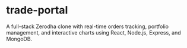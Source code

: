 # trade-portal
A full-stack Zerodha clone with real-time orders tracking, portfolio management, and interactive charts using React, Node.js, Express, and MongoDB.
